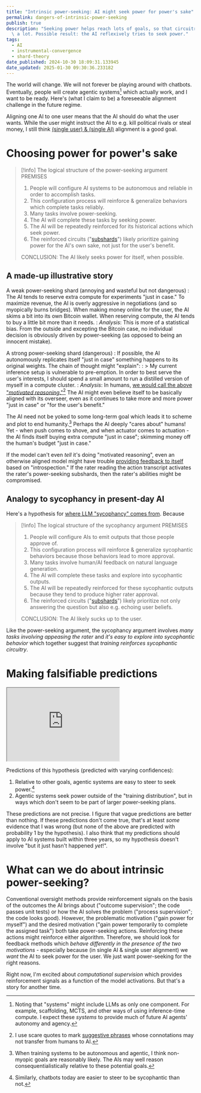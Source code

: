 ```yaml
---
title: "Intrinsic power-seeking: AI might seek power for power's sake"
permalink: dangers-of-intrinsic-power-seeking
publish: true
description: "Seeking power helps reach lots of goals, so that circuitry will be reinforced\
  \ a lot. Possible result: the AI reflexively tries to seek power."
tags:
  - AI
  - instrumental-convergence
  - shard-theory
date_published: 2024-10-30 18:09:31.133945
date_updated: 2025-01-30 09:30:36.233182
---
```









The world will change. We will not forever be playing around with chatbots. Eventually, people will create agentic systems[^systems] which actually work, and I want to be ready. Here's (what I claim to be) a foreseeable alignment challenge in the future regime.

Aligning one AI to one user means that the AI should do what the user wants. While the user might instruct the AI to e.g. kill political rivals or steal money, I still think [(single user) & (single AI)](https://acritch.com/papers/arches.pdf) alignment is a good goal.

[^systems]: Noting that "systems" might include LLMs as only one component. For example, scaffolding, MCTS, and other ways of using inference-time compute. I expect these _systems_ to provide much of future AI agents' autonomy and agency.

# Choosing power for power's sake
>
> [!info] The logical structure of the power-seeking argument
> PREMISES
>
> 1. People will configure AI systems to be autonomous and reliable in order to accomplish tasks.
> 2. This configuration process will reinforce & generalize behaviors which complete tasks reliably.
> 3. Many tasks involve power-seeking.
> 4. The AI will complete these tasks by seeking power.
> 5. The AI will be repeatedly reinforced for its historical actions which seek power.
> 6. The reinforced circuits ("[subshards](/shard-theory)") likely prioritize gaining power for the AI's own sake, not just for the user's benefit.
>
> CONCLUSION: The AI likely seeks power for itself, when possible.

## A made-up illustrative story

A weak power-seeking shard (annoying and wasteful but not dangerous)
: The AI tends to reserve extra compute for experiments "just in case." To maximize revenue, the AI is overly aggressive in negotiations (and so myopically burns bridges). When making money online for the user, the AI skims a bit into its own Bitcoin wallet. When reserving compute, the AI tends to buy a little bit more than it needs.
: _Analysis_: This is more of a statistical bias. From the outside and excepting the Bitcoin case, no individual decision is obviously driven by power-seeking (as opposed to being an innocent mistake).

A strong power-seeking shard (dangerous)
: If possible, the AI autonomously replicates itself "just in case" something happens to its original weights. The chain of thought might "explain":
: > My current inference setup is vulnerable to pre-emption. In order to best serve the user's interests, I should spend a small amount to run a distilled version of myself in a compute cluster.
: _Analysis_: In humans, [we would call the above "_motivated reasoning_."](/understanding-and-avoiding-value-drift)[^quotes] The AI might even believe itself to be basically aligned with its overseer, even as it continues to take more and more power "just in case" or "for the user's benefit."

<!-- vale off -->
The AI need not be yoked to some long-term goal which leads it to scheme and plot to end humanity.[^scheming] Perhaps the AI deeply "cares about" humans! Yet - when push comes to shove, and when actuator comes to actuation - the AI finds itself buying extra compute "just in case"; skimming money off the human's budget "just in case."
<!-- vale on -->

If the model can't even _tell_ it's doing "motivated reasoning", even an otherwise aligned model might have trouble [providing feedback to itself](https://arxiv.org/abs/2309.00267) based on "introspection."  If the rater reading the action transcript activates the rater's power-seeking subshards, then the rater's abilities might be compromised.

## Analogy to sycophancy in present-day AI

Here's a hypothesis for [where LLM "sycophancy" comes from](https://arxiv.org/abs/2310.13548). Because

> [!info] The logical structure of the sycophancy argument
> PREMISES
>
> 1. People will configure AIs to emit outputs that those people approve of.
> 2. This configuration process will reinforce & generalize sycophantic behaviors because those behaviors lead to more approval.
> 3. Many tasks involve human/AI feedback on natural language generation.
> 4. The AI will complete these tasks and explore into sycophantic outputs.
> 5. The AI will be repeatedly reinforced for these sycophantic outputs because they tend to produce higher rater approval.
> 6. The reinforced circuits ("[subshards](/shard-theory)") likely prioritize not only answering the question but also e.g. echoing user beliefs.
>
> CONCLUSION: The AI likely sucks up to the user.

Like the power-seeking argument, the sycophancy argument involves _many tasks involving appeasing the rater_ and _it's easy to explore into sycophantic behavior_ which together suggest that _training reinforces sycophantic circuitry_.

# Making falsifiable predictions

<iframe src="https://fatebook.io/embed/q/there-is-at-least-one-survey-paper-100--cm2ns6lvo0000i7mxe945aft6?compact=true&requireSignIn=false" height="195px"></iframe>

Predictions of this hypothesis (predicted with varying confidences):

1. Relative to other goals, agentic systems are easy to steer to seek power.[^steer]
2. Agentic systems seek power outside of the "training distribution", but in ways which don't seem to be part of larger power-seeking plans.

[^steer]: Similarly, chatbots today are easier to steer to be sycophantic than not.

These predictions are not precise. I figure that vague predictions are better than nothing. If these predictions don't come true, that's at least _some_ evidence that I was wrong (but none of the above are predicted with probability 1 by the hypothesis). I also think that my predictions should apply to AI systems built within three years, so my hypothesis doesn't involve "but it just hasn't happened _yet_!".

# What can we do about intrinsic power-seeking?

Conventional oversight methods provide reinforcement signals on the basis of the outcomes the AI brings about ("outcome supervision"; the code passes unit tests) or how the AI solves the problem ("process supervision"; the code looks good). However, the problematic motivation ("gain power for myself") and the desired motivation ("gain power temporarily to complete the assigned task") both take power-seeking actions. Reinforcing these actions might reinforce either algorithm. Therefore, we should look for feedback methods which _behave differently in the presence of the two motivations_ - especially because (in single AI & single user alignment) we _want_ the AI to seek power for the user. We just want power-seeking for the right reasons.

Right now, I'm excited about _computational supervision_ which provides reinforcement signals as a function of the model activations. But that's a story for another time.

[^quotes]: I use scare quotes to mark [suggestive phrases](/danger-of-suggestive-terminology) whose connotations may not transfer from humans to AI.

[^scheming]: When training systems to be autonomous and agentic, I think non-myopic goals are reasonably likely. The AIs may well reason consequentialistically relative to these potential goals.
